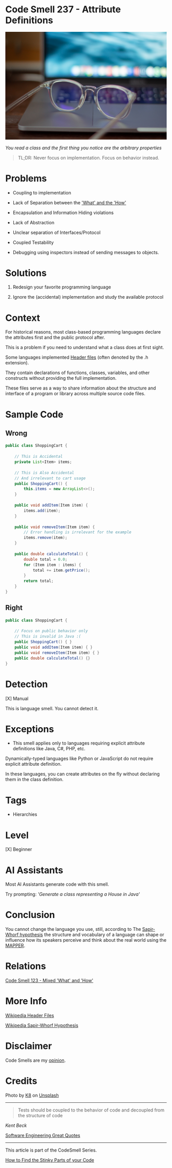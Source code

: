 # Code Smell 237 - Attribute Definitions
            
![Code Smell 237 - Attribute Definitions](Code%20Smell%20237%20-%20Attribute%20Definitions.jpg)

*You read a class and the first thing you notice are the arbitrary properties*

> TL;DR: Never focus on implementation. Focus on behavior instead.

# Problems

- Coupling to implementation

- Lack of Separation between the ['What' and the 'How'](https://github.com/mcsee/Software-Design-Articles/tree/main/Articles/Code%20Smells/Code%20Smell%20123%20-%20Mixed%20'What'%20and%20'How'/readme.md)

- Encapsulation and Information Hiding violations

- Lack of Abstraction

- Unclear separation of Interfaces/Protocol

- Coupled Testability

- Debugging using inspectors instead of sending messages to objects.

# Solutions

1. Redesign your favorite programming language

2. Ignore the (accidental) implementation and study the available protocol

# Context

For historical reasons, most class-based programming languages declare the attributes first and the public protocol after.

This is a problem if you need to understand what a class does at first sight.

Some languages implemented [Header files](https://simple.wikipedia.org/wiki/Header_file) (often denoted by the .h extension).

They contain declarations of functions, classes, variables, and other constructs without providing the full implementation.

These files serve as a way to share information about the structure and interface of a program or library across multiple source code files.

# Sample Code

## Wrong

[Gist Url]: # (https://gist.github.com/mcsee/4e5896ea95b0115f6f3dfb3571dc827a)

```java
public class ShoppingCart {
  
    // This is Accidental
    private List<Item> items;

    // This is Also Accidental
    // And irrelevant to cart usage
    public ShoppingCart() {
        this.items = new ArrayList<>();
    }
 
    public void addItem(Item item) {
        items.add(item); 
    }
 
    public void removeItem(Item item) {
        // Error handling is irrelevant for the example
        items.remove(item);
    }
 
    public double calculateTotal() {
        double total = 0.0;
        for (Item item : items) {
            total += item.getPrice();
        }
        return total;
    }
}
```

## Right

[Gist Url]: # (https://gist.github.com/mcsee/e4aec099dfea90daba8ce073baf626db)

```java
public class ShoppingCart {
     
    // Focus on public behavior only    
    // This is invalid in Java :(
    public ShoppingCart() { } 
    public void addItem(Item item) { }  
    public void removeItem(Item item) { }     
    public double calculateTotal() {}
}
```

# Detection

[X] Manual

This is language smell. You cannot detect it.

# Exceptions

- This smell applies only to languages requiring explicit attribute definitions like Java, C#, PHP, etc.

Dynamically-typed languages like Python or JavaScript do not require explicit attribute definition. 

In these languages, you can create attributes on the fly without declaring them in the class definition. 

# Tags

- Hierarchies

# Level

[X] Beginner 

# AI Assistants

Most AI Assistants generate code with this smell.

Try prompting: *'Generate a class representing a House in Java'*

# Conclusion

You cannot change the language you use, still, according to The [Sapir-Whorf hypothesis](https://learning.oreilly.com/library/view/clean-code-cookbook/9781098144715/) the structure and vocabulary of a language can shape or influence how its speakers perceive and think about the real world using the [MAPPER](https://github.com/mcsee/Software-Design-Articles/tree/main/Articles/Theory/What%20is%20(wrong%20with)%20software/readme.md).

# Relations

[Code Smell 123 - Mixed 'What' and 'How'](https://github.com/mcsee/Software-Design-Articles/tree/main/Articles/Code%20Smells/Code%20Smell%20123%20-%20Mixed%20'What'%20and%20'How'/readme.md)

# More Info

[Wikipedia Header Files](https://simple.wikipedia.org/wiki/Header_file)

[Wikipedia Sapir-Whorf Hypothesis](https://en.wikipedia.org/wiki/Linguistic_relativity)

# Disclaimer

Code Smells are my [opinion](https://github.com/mcsee/Software-Design-Articles/tree/main/Articles/Blogging/I%20Wrote%20More%20than%2090%20Articles%20on%202021%20Here%20is%20What%20I%20Learned/readme.md).

# Credits

Photo by [K8](https://unsplash.com/@_k8_) on [Unsplash](https://unsplash.com/photos/silver-framed-eyeglasses-on-white-table-r87zX1RWECQ)
    
* * *

> Tests should be coupled to the behavior of code and decoupled from the structure of code

_Kent Beck_
 
[Software Engineering Great Quotes](https://github.com/mcsee/Software-Design-Articles/tree/main/Articles/Quotes/Software%20Engineering%20Great%20Quotes/readme.md)

* * *

This article is part of the CodeSmell Series.

[How to Find the Stinky Parts of your Code](https://github.com/mcsee/Software-Design-Articles/tree/main/Articles/Code%20Smells/How%20to%20Find%20the%20Stinky%20parts%20of%20your%20Code/readme.md)